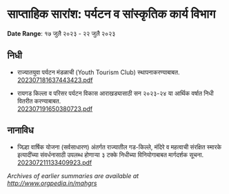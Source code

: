 # साप्ताहिक सारांश: पर्यटन व सांस्कृतिक कार्य विभाग

**Date Range**: १७ जुलै २०२३ - २२ जुलै २०२३


## निधी
- राज्यातयुवा पर्यटन मंडळाची (Youth Tourism Club) स्थापनाकरण्याबाबत.\
  [202307181637443423.pdf](https://gr.maharashtra.gov.in/Site/Upload/Government%20Resolutions/English/202307181637443423.pdf)

- रायगड किल्ला व परिसर पर्यटन विकास आराखड्यासाठी सन २०२३-२४ या आर्थिक वर्षात निधी वितरीत करण्याबाबत.\
  [202307191650380723.pdf](https://gr.maharashtra.gov.in/Site/Upload/Government%20Resolutions/English/202307191650380723.pdf)

## नानाविध
- जिल्हा वार्षिक योजना (सर्वसाधारण) अंतर्गत राज्यातील गड-किल्ले, मंदिरे व महत्वाची संरक्षित स्मारके इत्यादींच्या संवर्धनासाठी उपलब्ध होणाऱ्या ३ टक्के निधीच्या विनियोगाबाबत मार्गदर्शक सूचना.\
  [202307211133409923.pdf](https://gr.maharashtra.gov.in/Site/Upload/Government%20Resolutions/English/202307211133409923.pdf)


*Archives of earlier summaries are available at http://www.orgpedia.in/mahgrs*